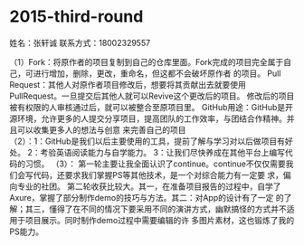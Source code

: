 # 2015-third-round
姓名：张轩诚
联系方式：18002329557


（1）Fork：将原作者的项目复制到自己的仓库里面。Fork完成的项目完全属于自己，可进行增加，删除，更改，重命名，但这都不会破坏原作者            的项目。
     Pull Request：其他人对原作者项目修改后，想要将其贡献出去就要使用PullRequest。一旦提交后其他人就可以Revive这个更改后的项目。
                   修改后的项目被有权限的人审核通过后，就可以被整合至原项目里。
     GitHub用途：GitHub是开源环境，允许更多的人提交分享项目，提高团队的工作效率，与团结合作精神。并且可以收集更多人的想法与创意                  来完善自己的项目             
（2）：1：GitHub是我们以后主要使用的工具，提前了解与学习对以后做项目有好处。
       2：考验英语阅读能力与自学能力。
       3：让我们尽快养成在其他平台上编写代码的习惯。
（3）：   第一轮主要让我全面认识了continue。continue不仅仅需要我们会写代码，还要求我们掌握PS等其他技术，是一个对综合能力有一定要        求，偏向专业的社团。
          第二轮收获比较大。其一，在准备项目报告的过程中，自学了Axure，掌握了部分制作demo的技巧与方法。其二：对App的设计有了一定        的了解；其三，懂得了在不同的情况下要采用不同的演讲方式，幽默搞怪的方式并不适用于项目展示。同时制作demo过程中需要编辑的许        多图片素材，这也锻炼了我的PS能力。
